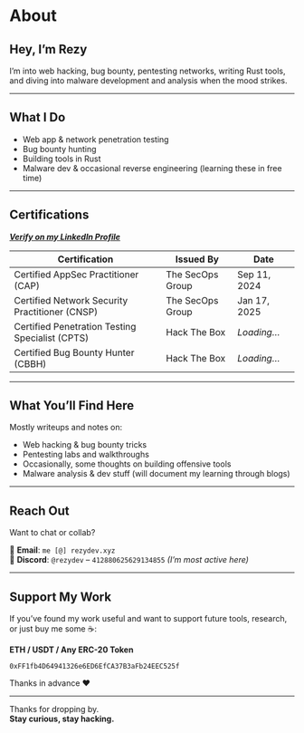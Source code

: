 # About

## Hey, I’m Rezy

I’m into web hacking, bug bounty, pentesting networks, writing Rust tools, and diving into malware development and analysis when the mood strikes.

---

## What I Do

- Web app & network penetration testing  
- Bug bounty hunting  
- Building tools in Rust  
- Malware dev & occasional reverse engineering (learning these in free time)

---

## Certifications

_**[Verify on my LinkedIn Profile](https://www.linkedin.com/in/your-profile)**_

| Certification                                | Issued By           | Date          |
|---------------------------------------------|---------------------|---------------|
| Certified AppSec Practitioner (CAP)         | The SecOps Group    | Sep 11, 2024  |
| Certified Network Security Practitioner (CNSP) | The SecOps Group | Jan 17, 2025  |
| Certified Penetration Testing Specialist (CPTS) | Hack The Box     | _Loading…_    |
| Certified Bug Bounty Hunter (CBBH)          | Hack The Box        | _Loading…_    |

---

## What You’ll Find Here

Mostly writeups and notes on:

- Web hacking & bug bounty tricks  
- Pentesting labs and walkthroughs  
- Occasionally, some thoughts on building offensive tools  
- Malware analysis & dev stuff (will document my learning through blogs)

---

## Reach Out

Want to chat or collab?

📧 **Email**: `me [@] rezydev.xyz`  
💬 **Discord**: `@rezydev` – `412880625629134855` _(I’m most active here)_

---

## Support My Work

If you’ve found my work useful and want to support future tools, research, or just buy me some ☕:

**ETH / USDT / Any ERC-20 Token**  
```
0xFF1fb4D64941326e6ED6EfCA37B3aFb24EEC525f
```

Thanks in advance ❤️

---

Thanks for dropping by.  
**Stay curious, stay hacking.**